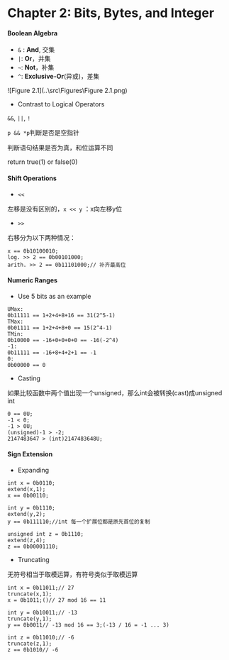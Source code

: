 # Chapter 2: Bits, Bytes, and Integer

#### Boolean Algebra

- `&` : **And**, 交集
- `|`: **Or**，并集
- `~`: **Not**，补集
- `^`: **Exclusive-Or**(异或)，差集

![Figure 2.1](..\src\Figures\Figure 2.1.png)

- Contrast to Logical Operators

`&&`, `||`, `!`

`p && *p`判断是否是空指针

判断语句结果是否为真，和位运算不同

return true(1) or false(0)

#### Shift Operations

- `<<` 

左移是没有区别的，`x << y` ：x向左移y位

- `>>`

右移分为以下两种情况：

```
x == 0b10100010;
log. >> 2 == 0b00101000;
arith. >> 2 == 0b11101000;// 补齐最高位
```

#### Numeric Ranges

- Use 5 bits as an example

```
UMax:
0b11111 == 1+2+4+8+16 == 31(2^5-1)
TMax:
0b01111 == 1+2+4+8+0 == 15(2^4-1)
TMin:
0b10000 == -16+0+0+0+0 == -16(-2^4)
-1:
0b11111 == -16+8+4+2+1 == -1
0:
0b00000 == 0
```

- Casting

如果比较函数中两个值出现一个unsigned，那么int会被转换(cast)成unsigned int

```
0 == 0U;
-1 < 0;
-1 > 0U;
(unsigned)-1 > -2;
2147483647 > (int)2147483648U;
```

#### Sign Extension

- Expanding

```
int x = 0b0110;
extend(x,1);
x == 0b00110;

int y = 0b1110;
extend(y,2);
y == 0b111110;//int 每一个扩展位都是原先首位的复制

unsigned int z = 0b1110;
extend(z,4);
z == 0b00001110;
```

- Truncating

无符号相当于取模运算，有符号类似于取模运算

```
int x = 0b11011;// 27
truncate(x,1);
x = 0b1011;()// 27 mod 16 == 11

int y = 0b10011;// -13
truncate(y,1);
y == 0b0011// -13 mod 16 == 3;(-13 / 16 = -1 ... 3)

int z = 0b11010;// -6
truncate(z,1);
z == 0b1010// -6
```

